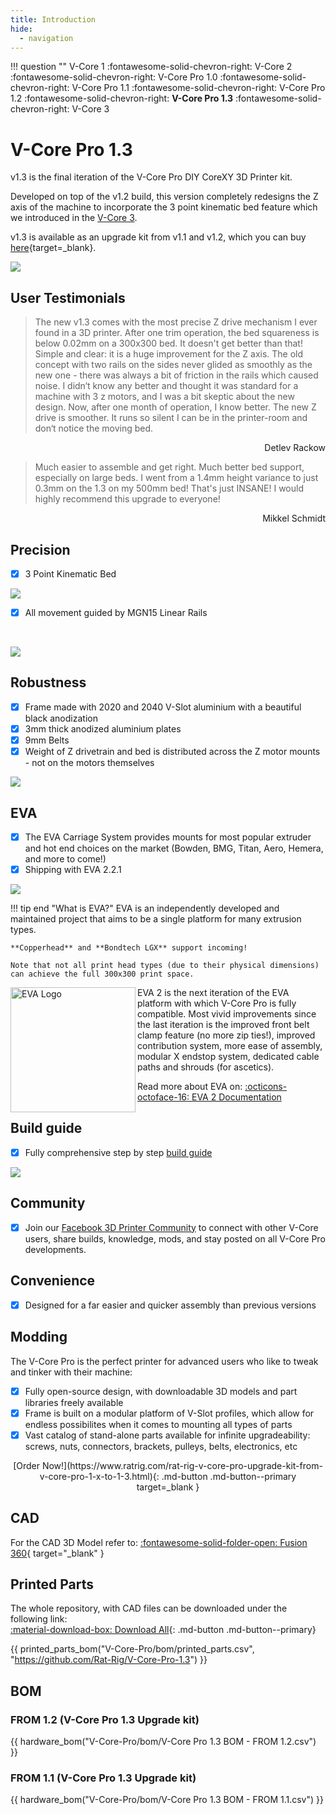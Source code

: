 ```yaml
---
title: Introduction
hide:
  - navigation
---
```


!!! question ""
    V-Core 1 :fontawesome-solid-chevron-right: V-Core 2 :fontawesome-solid-chevron-right: V-Core Pro 1.0 :fontawesome-solid-chevron-right: V-Core Pro 1.1 :fontawesome-solid-chevron-right: V-Core Pro 1.2 :fontawesome-solid-chevron-right: **V-Core Pro 1.3** :fontawesome-solid-chevron-right: V-Core 3

# V-Core Pro 1.3

v1.3 is the final iteration of the V-Core Pro DIY CoreXY 3D Printer kit. 

Developed on top of the v1.2 build, this version completely redesigns the Z axis of the machine to incorporate the 3 point kinematic bed feature which we introduced in the [V-Core 3](https://v-core3.ratrig.com/).

v1.3 is available as an upgrade kit from v1.1 and v1.2, which you can buy [here](https://www.ratrig.com/rat-rig-v-core-pro-upgrade-kit-from-v-core-pro-1-x-to-1-3.html){target=_blank}.

![](assets/vcorepro.png)

## User Testimonials

>The new v1.3 comes with the most precise Z drive mechanism I ever found in a 3D printer. After one trim operation, the bed squareness is below 0.02mm on a 300x300 bed. It doesn't get better than that! Simple and clear: it is a huge improvement for the Z axis. The old concept with two rails on the sides never glided as smoothly as the new one - there was always a bit of friction in the rails which caused noise. I didn‘t know any better and thought it was standard for a machine with 3 z motors, and I was a bit skeptic about the new design. Now, after one month of operation, I know better. The new Z drive is smoother. It runs so silent I can be in the printer-room and don‘t notice the moving bed.

<div style="text-align: right">Detlev Rackow</div>

>Much easier to assemble and get right. Much better bed support, especially on large beds. I went from a 1.4mm height variance to just 0.3mm on the 1.3 on my 500mm bed! That's just INSANE! I would highly recommend this upgrade to everyone!

<div style="text-align: right">Mikkel Schmidt</div>

## Precision

- [x] 3 Point Kinematic Bed


![](assets/bed.png)


- [x] All movement guided by MGN15 Linear Rails

<p>&nbsp;</p>

![](assets/MGN.png)



## Robustness


- [x] Frame made with 2020 and 2040 V-Slot aluminium with a beautiful black anodization
- [x] 3mm thick anodized aluminium plates
- [x] 9mm Belts
- [x] Weight of Z drivetrain and bed is distributed across the Z motor mounts - not on the motors themselves

![](assets/pillows.png)


## EVA

- [x] The EVA Carriage System provides mounts for most popular extruder and hot end choices on the market (Bowden, BMG, Titan, Aero, Hemera, and more to come!)
- [x] Shipping with EVA 2.2.1

![](assets/EVA.png)


!!! tip end "What is EVA?"
    EVA is an independently developed and maintained project that aims to be a single platform for many extrusion types.

    **Copperhead** and **Bondtech LGX** support incoming!

    Note that not all print head types (due to their physical dimensions) can achieve the full 300x300 print space.
    
<img align="left" alt="EVA Logo" width="200" src="assets/eva_logo.png">
EVA 2 is the next iteration of the EVA platform with which V-Core Pro is fully compatible. Most vivid improvements since the last iteration is the improved front belt clamp feature (no more zip ties!), improved contribution system, more ease of assembly, modular X endstop system, dedicated cable paths and shrouds (for ascetics).

Read more about EVA on: [:octicons-octoface-16: EVA 2 Documentation](https://main.eva-3d.page/)


## Build guide

- [x] Fully comprehensive step by step [build guide](https://ratrig.dozuki.com/c/Rat_Rig_V-Core_Pro_1.3)


![](assets/buildguide1.3.png)

## Community

- [x] Join our <a href="https://www.facebook.com/groups/ratrig3dprintercommunity" target="_blank">Facebook 3D Printer Community</a> to connect with other V-Core users, share builds, knowledge, mods, and stay posted on all V-Core Pro developments.

## Convenience

- [x] Designed for a far easier and quicker assembly than previous versions


## Modding

The V-Core Pro is the perfect printer for advanced users who like to tweak and tinker with their machine:

- [x] Fully open-source design, with downloadable 3D models and part libraries freely available
- [x] Frame is built on a modular platform of V-Slot profiles, which allow for endless possibilites when it comes to mounting all types of parts 
- [x] Vast catalog of stand-alone parts available for infinite upgradeability: screws, nuts, connectors, brackets, pulleys, belts, electronics, etc 

<center>[Order Now!](https://www.ratrig.com/rat-rig-v-core-pro-upgrade-kit-from-v-core-pro-1-x-to-1-3.html){: .md-button .md-button--primary target=_blank }</center>

## CAD

For the CAD 3D Model refer to: [:fontawesome-solid-folder-open: Fusion 360]( https://myhub.autodesk360.com/ue2b141fd/g/shares/SH56a43QTfd62c1cd96856b6c56275f6373a){ target="_blank" }


## Printed Parts 

The whole repository, with CAD files can be downloaded under the following link:  
[:material-download-box: Download All](https://github.com/Rat-Rig/V-Core-Pro-1.3/archive/main.zip){: .md-button .md-button--primary}

{{ printed_parts_bom("V-Core-Pro/bom/printed_parts.csv", "https://github.com/Rat-Rig/V-Core-Pro-1.3") }}

## BOM 

### FROM 1.2 (V-Core Pro 1.3 Upgrade kit)

{{ hardware_bom("V-Core-Pro/bom/V-Core Pro 1.3 BOM - FROM 1.2.csv") }}

### FROM 1.1 (V-Core Pro 1.3 Upgrade kit)

{{ hardware_bom("V-Core-Pro/bom/V-Core Pro 1.3 BOM - FROM 1.1.csv") }}

